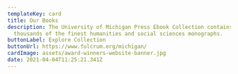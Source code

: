 ```yaml
---
templateKey: card
title: Our Books
description: The University of Michigan Press Ebook Collection contains
  thousands of the finest humanities and social sciences monographs.
buttonLabel: Explore Collection
buttonUrl: https://www.fulcrum.org/michigan/
cardImage: assets/award-winners-website-banner.jpg
date: 2021-04-04T11:25:21.341Z
---
```

